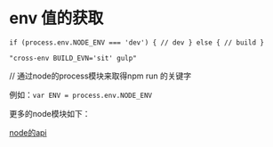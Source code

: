 # env 值的获取

`if (process.env.NODE_ENV === 'dev') {
    // dev
} else {
    // build
}`

`"cross-env BUILD_EVN='sit' gulp"`

// 通过node的process模块来取得npm run 的关键字

例如：`var ENV = process.env.NODE_ENV`

更多的node模块如下：

[node的api](http://nodejs.cn/api/process.html/)

